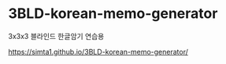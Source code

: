 # 3BLD-korean-memo-generator
3x3x3 블라인드 한글암기 연습용   

https://simta1.github.io/3BLD-korean-memo-generator/
